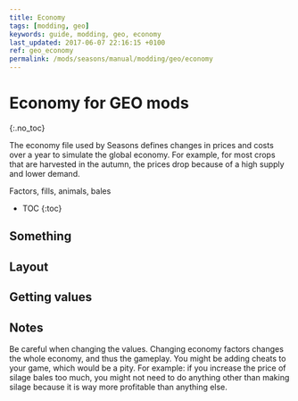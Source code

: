 ```yaml
---
title: Economy
tags: [modding, geo]
keywords: guide, modding, geo, economy
last_updated: 2017-06-07 22:16:15 +0100
ref: geo_economy
permalink: /mods/seasons/manual/modding/geo/economy
---
```


# Economy for GEO mods
{:.no_toc}

The economy file used by Seasons defines changes in prices and costs over a year to simulate the global economy. For example, for most crops that are harvested in the autumn, the prices drop because of a high supply and lower demand.

Factors, fills, animals, bales

* TOC
{:toc}

## Something



## Layout

## Getting values



## Notes

Be careful when changing the values. Changing economy factors changes the whole economy, and thus the gameplay. You might be adding cheats to your game, which would be a pity. For example: if you increase the price of silage bales too much, you might not need to do anything other than making silage because it is way more profitable than anything else.
